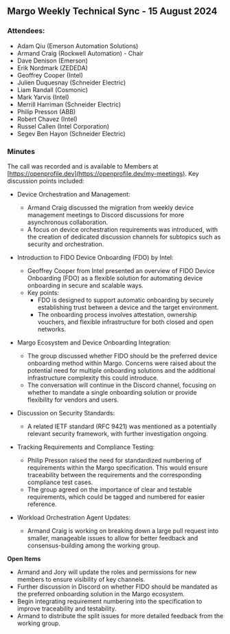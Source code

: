 ## Margo Weekly Technical Sync - 15 August 2024

### Attendees:
* Adam Qiu (Emerson Automation Solutions)
* Armand Craig (Rockwell Automation) - Chair
* Dave Denison (Emerson)
* Erik Nordmark (ZEDEDA)
* Geoffrey Cooper (Intel)
* Julien Duquesnay (Schneider Electric)
* Liam Randall (Cosmonic)
* Mark Yarvis (Intel)
* Merrill Harriman (Schneider Electric)
* Philip Presson (ABB)
* Robert Chavez (Intel)
* Russel Callen (Intel Corporation)
* Segev Ben Hayon (Schneider Electric)
  
### Minutes
The call was recorded and is available to Members at [https://openprofile.dev](https://openprofile.dev/my-meetings). Key discussion points included:

* Device Orchestration and Management:
   - Armand Craig discussed the migration from weekly device management meetings to Discord discussions for more asynchronous collaboration.
   - A focus on device orchestration requirements was introduced, with the creation of dedicated discussion channels for subtopics such as security and orchestration.

* Introduction to FIDO Device Onboarding (FDO) by Intel:
   - Geoffrey Cooper from Intel presented an overview of FIDO Device Onboarding (FDO) as a flexible solution for automating device onboarding in secure and scalable ways.
   - Key points:
     - FDO is designed to support automatic onboarding by securely establishing trust between a device and the target environment.
     - The onboarding process involves attestation, ownership vouchers, and flexible infrastructure for both closed and open networks.

* Margo Ecosystem and Device Onboarding Integration:
   - The group discussed whether FIDO should be the preferred device onboarding method within Margo. Concerns were raised about the potential need for multiple onboarding solutions and the additional infrastructure complexity this could introduce.
   - The conversation will continue in the Discord channel, focusing on whether to mandate a single onboarding solution or provide flexibility for vendors and users.

* Discussion on Security Standards:
   - A related IETF standard (RFC 9421) was mentioned as a potentially relevant security framework, with further investigation ongoing.

* Tracking Requirements and Compliance Testing:
   - Philip Presson raised the need for standardized numbering of requirements within the Margo specification. This would ensure traceability between the requirements and the corresponding compliance test cases.
   - The group agreed on the importance of clear and testable requirements, which could be tagged and numbered for easier reference.

* Workload Orchestration Agent Updates:
   - Armand Craig is working on breaking down a large pull request into smaller, manageable issues to allow for better feedback and consensus-building among the working group.

**Open Items**
   - Armand and Jory will update the roles and permissions for new members to ensure visibility of key channels.
   - Further discussion in Discord on whether FIDO should be mandated as the preferred onboarding solution in the Margo ecosystem.
   - Begin integrating requirement numbering into the specification to improve traceability and testability.
   - Armand to distribute the split issues for more detailed feedback from the working group.
